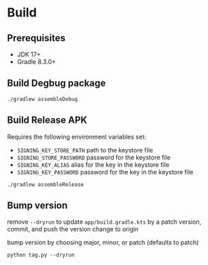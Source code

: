 # Build

## Prerequisites

* JDK 17+
* Gradle 8.3.0+

## Build Degbug package

```shell
./gradlew assembleDebug
```

## Build Release APK

Requires the following environment variables set:

* `SIGNING_KEY_STORE_PATH` path to the keystore file
* `SIGNING_STORE_PASSWORD` password for the keystore file
* `SIGNING_KEY_ALIAS` alias for the key in the keystore file
* `SIGNING_KEY_PASSWORD` password for the key in the keystore file

```shell
./gradlew assembleRelease
```

## Bump version

remove `--dryrun` to update `app/build.gradle.kts` by a patch version, commit, and push the version change to origin

bump version by choosing major, minor, or patch (defaults to patch)

```shell
python tag.py --dryrun 
```
